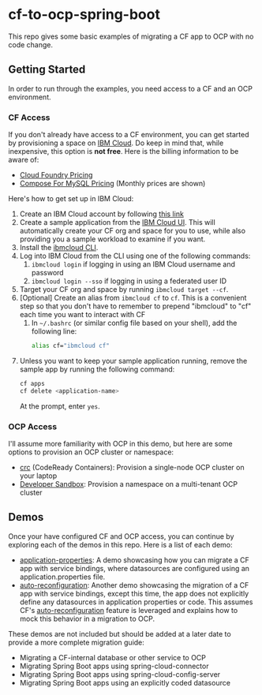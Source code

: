 # cf-to-ocp-spring-boot
This repo gives some basic examples of migrating a CF app to OCP with no code change.

## Getting Started
In order to run through the examples, you need access to a CF and an OCP environment.

### CF Access
If you don't already have access to a CF environment, you can get started by provisioning a space on [IBM Cloud](https://cloud.ibm.com/cloudfoundry/overview). Do keep in mind that, while inexpensive, this option is **not free**. Here is the billing information to be aware of:
- [Cloud Foundry Pricing](https://www.ibm.com/cloud/cloud-foundry)
- [Compose For MySQL Pricing](https://cloud.ibm.com/catalog/services/compose-for-mysql) (Monthly prices are shown)

Here's how to get set up in IBM Cloud:
1. Create an IBM Cloud account by following [this link](https://cloud.ibm.com/registration)
1. Create a sample application from the [IBM Cloud UI](https://cloud.ibm.com/catalog/starters/cloud-foundry?runtime=liberty-for-java). This will automatically create your CF org and space for you to use, while also providing you a sample workload to examine if you want.
1. Install the [ibmcloud CLI](https://cloud.ibm.com/docs/cli?topic=cli-install-ibmcloud-cli#shell_install).
1. Log into IBM Cloud from the CLI using one of the following commands:
   1. `ibmcloud login` if logging in using an IBM Cloud username and password
   1. `ibmcloud login --sso` if logging in using a federated user ID
1. Target your CF org and space by running `ibmcloud target --cf`.
1. [Optional] Create an alias from `ibmcloud cf` to `cf`. This is a convenient step so that you don't have to remember to prepend "ibmcloud" to "cf" each time you want to interact with CF
   1. In `~/.bashrc` (or similar config file based on your shell), add the following line:
      ```bash
      alias cf="ibmcloud cf"
      ```
1. Unless you want to keep your sample application running, remove the sample app by running the following command:
   ```bash
   cf apps
   cf delete <application-name>
   ```
   At the prompt, enter `yes`.

### OCP Access
I'll assume more familiarity with OCP in this demo, but here are some options to provision an OCP cluster or namespace:
* [crc](https://developers.redhat.com/products/codeready-containers/overview) (CodeReady Containers): Provision a single-node OCP cluster on your laptop
* [Developer Sandbox](https://developers.redhat.com/developer-sandbox): Provision a namespace on a multi-tenant OCP cluster

## Demos
Once your have configured CF and OCP access, you can continue by exploring each of the demos in this repo. Here is a list of each demo:
* [application-properties](./application-properties): A demo showcasing how you can migrate a CF app with service bindings, where datasources are configured using an application.properties file.
* [auto-reconfiguration](./auto-reconfiguration): Another demo showcasing the migration of a CF app with service bindings, except this time, the app does not explicitly define any datasources in application properties or code. This assumes CF's [auto-reconfiguration](https://github.com/cloudfoundry/java-buildpack-auto-reconfiguration) feature is leveraged and explains how to mock this behavior in a migration to OCP.

These demos are not included but should be added at a later date to provide a more complete migration guide:
* Migrating a CF-internal database or other service to OCP
* Migrating Spring Boot apps using spring-cloud-connector
* Migrating Spring Boot apps using spring-cloud-config-server
* Migrating Spring Boot apps using an explicitly coded datasource